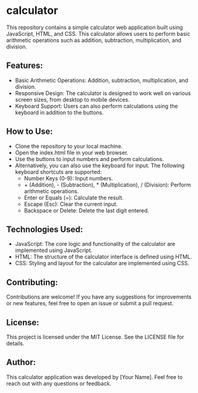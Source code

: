 # calculator

This repository contains a simple calculator web application built using JavaScript, HTML, and CSS. This calculator allows users to perform basic arithmetic operations such as addition, subtraction, multiplication, and division.

## Features:
- Basic Arithmetic Operations: Addition, subtraction, multiplication, and division.
- Responsive Design: The calculator is designed to work well on various screen sizes, from desktop to mobile devices.
- Keyboard Support: Users can also perform calculations using the keyboard in addition to the buttons.
## How to Use:
- Clone the repository to your local machine.
- Open the index.html file in your web browser.
- Use the buttons to input numbers and perform calculations.
- Alternatively, you can also use the keyboard for input. The following keyboard shortcuts are supported:
  - Number Keys (0-9): Input numbers.
  - \+ (Addition), - (Subtraction), * (Multiplication), / (Division): Perform arithmetic operations.
  - Enter or Equals (=): Calculate the result.
  - Escape (Esc): Clear the current input.
  - Backspace or Delete: Delete the last digit entered.
## Technologies Used:
- JavaScript: The core logic and functionality of the calculator are implemented using JavaScript.
- HTML: The structure of the calculator interface is defined using HTML.
- CSS: Styling and layout for the calculator are implemented using CSS.
## Contributing:
Contributions are welcome! If you have any suggestions for improvements or new features, feel free to open an issue or submit a pull request.

## License:
This project is licensed under the MIT License. See the LICENSE file for details.

## Author:
This calculator application was developed by [Your Name]. Feel free to reach out with any questions or feedback.
